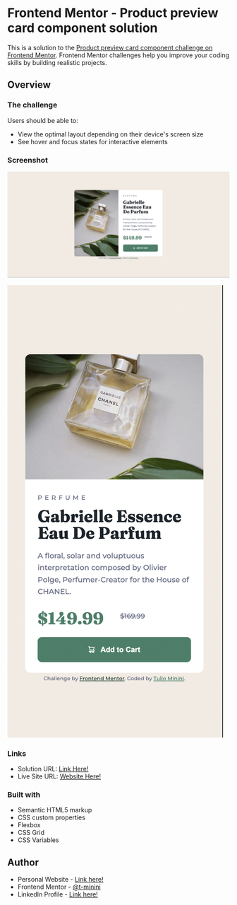 # Frontend Mentor - Product preview card component solution

This is a solution to the [Product preview card component challenge on Frontend Mentor](https://www.frontendmentor.io/challenges/product-preview-card-component-GO7UmttRfa). Frontend Mentor challenges help you improve your coding skills by building realistic projects. 

## Overview

### The challenge

Users should be able to:

- View the optimal layout depending on their device's screen size
- See hover and focus states for interactive elements

### Screenshot

![Project Screenshot for Desktop](./images/project-screenshot-desktop.png)

![Project Screenshot for Mobile](./images/project-screenshot-mobile.png)

### Links

- Solution URL: [Link Here!](https://www.frontendmentor.io/solutions/product-preview-card-component-1h7KqLORiG)
- Live Site URL: [Website Here!](https://t-minini.github.io/product-preview-card-component/)

### Built with

- Semantic HTML5 markup
- CSS custom properties
- Flexbox
- CSS Grid
- CSS Variables

## Author

- Personal Website - [Link here!](https://www.tuliominini.com)
- Frontend Mentor - [@t-minini](https://www.frontendmentor.io/profile/t-minini)
- LinkedIn Profile - [Link here!](https://www.linkedin.com/in/tulio-minini/)